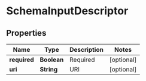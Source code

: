 

# SchemaInputDescriptor


## Properties

Name | Type | Description | Notes
------------ | ------------- | ------------- | -------------
**required** | **Boolean** | Required |  [optional]
**uri** | **String** | URI |  [optional]



